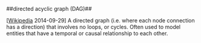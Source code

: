##directed acyclic graph (DAG)##

\[[Wikipedia](http://en.wikipedia.org/wiki/Directed_acyclic_graph) 2014-09-29\] A directed graph (i.e. where each node connection has a direction) that involves no loops, or cycles. Often used to model entities that have a temporal or causal relationship to each other.

